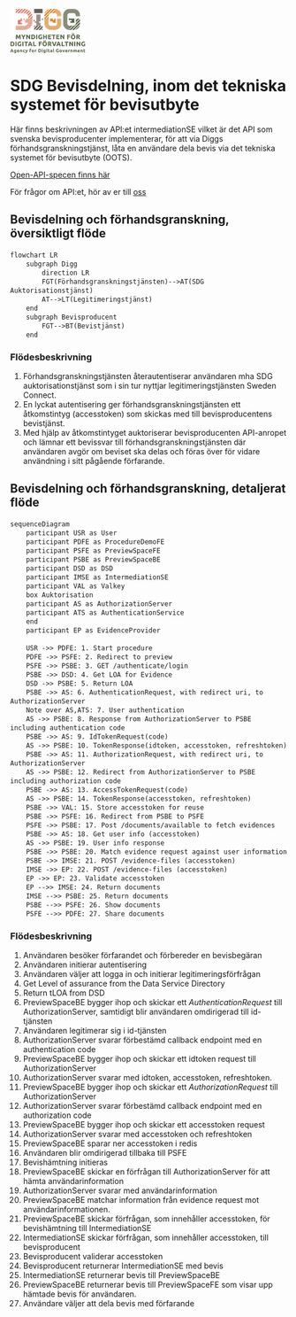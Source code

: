 ![Logo](/images/digg.png)

# SDG Bevisdelning, inom det tekniska systemet för bevisutbyte
Här finns beskrivningen av API:et intermediationSE vilket är det API som svenska bevisproducenter implementerar, för att via Diggs förhandsgranskningstjänst, låta en användare dela bevis via det tekniska systemet för bevisutbyte (OOTS).

[Open-API-specen finns här](https://diggsweden.github.io/sdg-intermediation-se/)

För frågor om API:et, hör av er till [oss](mailto:sdg@digg.se)

## Bevisdelning och förhandsgranskning, översiktligt flöde
```mermaid
flowchart LR
    subgraph Digg
        direction LR
        FGT(Förhandsgranskningstjänsten)-->AT(SDG Auktorisationstjänst)
        AT-->LT(Legitimeringstjänst)
    end
    subgraph Bevisproducent 
        FGT-->BT(Bevistjänst)
    end
```

### Flödesbeskrivning
1. Förhandsgranskningstjänsten återautentiserar användaren mha SDG auktorisationstjänst som i sin tur nyttjar legitimeringstjänsten Sweden Connect.
2. En lyckat autentisering ger förhandsgranskningstjänsten ett åtkomstintyg (accesstoken) som skickas med till bevisproducentens bevistjänst. 
3. Med hjälp av åtkomstintyget auktoriserar bevisproducenten API-anropet och lämnar ett bevissvar till förhandsgranskningstjänsten där användaren avgör om beviset ska delas och föras över för vidare användning i sitt pågående förfarande. 

## Bevisdelning och förhandsgranskning, detaljerat flöde
```mermaid
sequenceDiagram
    participant USR as User
    participant PDFE as ProcedureDemoFE
    participant PSFE as PreviewSpaceFE
    participant PSBE as PreviewSpaceBE
    participant DSD as DSD
    participant IMSE as IntermediationSE
    participant VAL as Valkey
    box Auktorisation
    participant AS as AuthorizationServer
    participant ATS as AuthenticationService
    end
    participant EP as EvidenceProvider

    USR ->> PDFE: 1. Start procedure
    PDFE ->> PSFE: 2. Redirect to preview
    PSFE ->> PSBE: 3. GET /authenticate/login
    PSBE ->> DSD: 4. Get LOA for Evidence
    DSD ->> PSBE: 5. Return LOA
    PSBE ->> AS: 6. AuthenticationRequest, with redirect uri, to AuthorizationServer
    Note over AS,ATS: 7. User authentication
    AS ->> PSBE: 8. Response from AuthorizationServer to PSBE including authentication code
    PSBE ->> AS: 9. IdTokenRequest(code)
    AS ->> PSBE: 10. TokenResponse(idtoken, accesstoken, refreshtoken)
    PSBE ->> AS: 11. AuthorizationRequest, with redirect uri, to AuthorizationServer
    AS ->> PSBE: 12. Redirect from AuthorizationServer to PSBE including authorization code
    PSBE ->> AS: 13. AccessTokenRequest(code)
    AS ->> PSBE: 14. TokenResponse(accesstoken, refreshtoken)
    PSBE ->> VAL: 15. Store accesstoken for reuse
    PSBE ->> PSFE: 16. Redirect from PSBE to PSFE
    PSFE ->> PSBE: 17. Post /documents/available to fetch evidences
    PSBE ->> AS: 18. Get user info (accesstoken)
    AS ->> PSBE: 19. User info response
    PSBE ->> PSBE: 20. Match evidence request against user information
    PSBE ->> IMSE: 21. POST /evidence-files (accesstoken)
    IMSE ->> EP: 22. POST /evidence-files (accesstoken)
    EP ->> EP: 23. Validate accesstoken
    EP -->> IMSE: 24. Return documents
    IMSE -->> PSBE: 25. Return documents
    PSBE -->> PSFE: 26. Show documents
    PSFE -->> PDFE: 27. Share documents
```

### Flödesbeskrivning
1. Användaren besöker förfarandet och förbereder en bevisbegäran
2. Användaren initierar autentisering
3. Användaren väljer att logga in och initierar legitimeringsförfrågan
4. Get Level of assurance from the Data Service Directory
5. Return tLOA from DSD
6. PreviewSpaceBE bygger ihop och skickar ett *AuthenticationRequest* till AuthorizationServer, samtidigt blir användaren omdirigerad till id-tjänsten
7. Användaren legitimerar sig i id-tjänsten
8. AuthorizationServer svarar förbestämd callback endpoint med en authentication code
9. PreviewSpaceBE bygger ihop och skickar ett idtoken request till AuthorizationServer
10. AuthorizationServer svarar med idtoken, accesstoken, refreshtoken.
11. PreviewSpaceBE bygger ihop och skickar ett *AuthorizationRequest* till AuthorizationServer
12. AuthorizationServer svarar förbestämd callback endpoint med en authorization code
13. PreviewSpaceBE bygger ihop och skickar ett accesstoken request
14. AuthorizationServer svarar med accesstoken och refreshtoken
15. PreviewSpaceBE sparar ner accesstoken i redis
16. Användaren blir omdirigerad tillbaka till PSFE
17. Bevishämtning initieras
18. PreviewSpaceBE skickar en förfrågan till AuthorizationServer för att hämta användarinformation
19. AuthorizationServer svarar med användarinformation
20. PreviewSpaceBE matchar information från evidence request mot användarinformationen.
21. PreviewSpaceBE skickar förfrågan, som innehåller accesstoken, för bevishämtning till IntermediationSE
22. IntermediationSE skickar förfrågan, som innehåller accesstoken, till bevisproducent
23. Bevisproducent validerar accesstoken
24. Bevisproducent returnerar IntermediationSE med bevis
25. IntermediationSE returnerar bevis till PreviewSpaceBE
26. PreviewSpaceBE returnerar bevis till PreviewSpaceFE som visar upp hämtade bevis för användaren.
27. Användare väljer att dela bevis med förfarande

